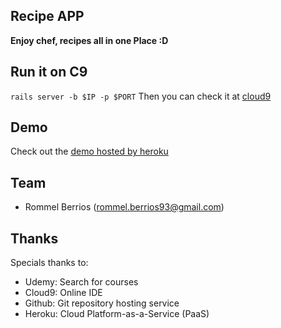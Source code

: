 Recipe APP
----------

**Enjoy chef, recipes all in one Place :D** 

## Run it on C9
`rails server -b $IP -p $PORT`
Then you can check it at [cloud9](https://udemy-recipemanager-tony09.c9users.io/)

## Demo
Check out the [demo hosted by heroku](http://kaiman-myrecipes.herokuapp.com/)

## Team
* Rommel Berrios (rommel.berrios93@gmail.com)

## Thanks
Specials thanks to:
* Udemy: Search for courses
* Cloud9: Online IDE
* Github: Git repository hosting service
* Heroku: Cloud Platform-as-a-Service (PaaS)

